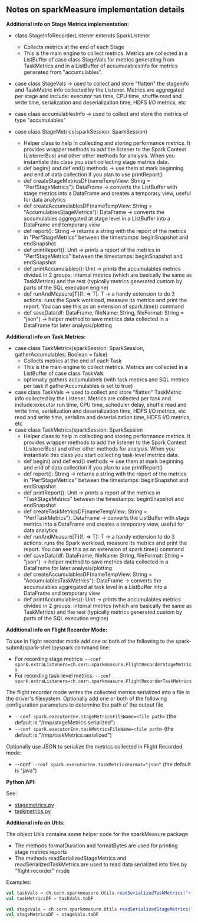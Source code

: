## Notes on sparkMeasure implementation details

**Additional info on Stage Metrics implementation:**

* class StageInfoRecorderListener extends SparkListener
   * Collects metrics at the end of each Stage
   * This is the main engine to collect metrics. Metrics are collected in a ListBuffer of case class StageVals for metrics generating from TaskMetrics and in a ListBuffer of accumulablesInfo
   for metrics generated from "accumulables".
* case class StageVals -> used to collect and store "flatten" the stageinfo and TaskMetric info 
  collected by the Listener. Metrics are aggregated per stage and include: executor run time, 
  CPU time, shuffle read and write time, serialization and deserialization time, HDFS I/O metrics, etc
* case class accumulablesInfo -> used to collect and store the metrics of type "accumulables"

* case class StageMetrics(sparkSession: SparkSession)
   * Helper class to help in collecting and storing performance metrics. It provides wrapper methods to add the listener to
   the Spark Context (ListenerBus) and other other methods for analysis. When you instantiate this class you start collecting 
   stage metrics data.
   * def begin() and def end() methods -> use them at mark beginning and end of data collection if you plan to use printReport()
   * def createStageMetricsDF(nameTempView: String = "PerfStageMetrics"): DataFrame -> converts the ListBuffer with stage 
   metrics into a DataFrame and creates a temporary view, useful for data analytics
   * def createAccumulablesDF(nameTempView: String = "AccumulablesStageMetrics"): DataFrame -> converts the accumulables aggregated
   at stage level in a ListBuffer into a DataFrame and temporary view
   * def report(): String -> returns a string with the report of the metrics in "PerfStageMetrics" between the timestamps: beginSnapshot and
   endSnapshot
   * def printReport(): Unit -> prints a report of the metrics in "PerfStageMetrics" between the timestamps: beginSnapshot and
   endSnapshot
   * def printAccumulables(): Unit -> prints the accumulables metrics divided in 2 groups: internal metrics (which are
   basically the same as TaskMetrics) and the rest (typically metrics generated custom by parts of the SQL execution engine)
   * def runAndMeasure[T](f: => T): T -> a handy extension to do 3 actions: runs the Spark workload, measure its metrics
   and print the report. You can see this as an extension of spark.time() command
   * def saveData(df: DataFrame, fileName: String, fileFormat: String = "json") -> helper method to save metrics data collected 
   in a DataFrame for later analysis/plotting
   
   
**Additional info on Task Metrics:**

* case class TaskMetrics(sparkSession: SparkSession, gatherAccumulables: Boolean = false)
   * Collects metrics at the end of each Task
   * This is the main engine to collect metrics. Metrics are collected in a ListBuffer of case class TaskVals
   * optionally gathers accumulabels (with task metrics and SQL metrics per task if gatherAccumulables is set to true)
* case class TaskVals -> used to collect and store "flatten" TaskMetric info collected by the Listener.
Metrics are collected per task and include:executor run time,  CPU time, scheduler delay, shuffle read and write time, 
serialization and deserialization time, HDFS I/O metrics, etc 
  read and write time, serializa and deserialization time, HDFS I/O metrics, etc
* case class TaskMetrics(sparkSession: SparkSession
   * Helper class to help in collecting and storing performance metrics. It provides wrapper methods to add the listener to
      the Spark Context (ListenerBus) and other other methods for analysis. When you instantiate this class you start collecting 
      task-level metrics data.
   * def begin() and def end() methods -> use them at mark beginning and end of data collection if you plan to use printReport()
   * def report(): String -> returns a string with the report of the metrics in "PerfStageMetrics" between the timestamps: beginSnapshot and
   endSnapshot
   * def printReport(): Unit -> prints a report of the metrics in "TaskStageMetrics" between the timestamps: beginSnapshot and
   endSnapshot
   * def createTaskMetricsDF(nameTempView: String = "PerfTaskMetrics"): DataFrame ->  converts the ListBuffer with stage 
     metrics into a DataFrame and creates a temporary view, useful for data analytics
   * def runAndMeasure[T](f: => T): T -> a handy extension to do 3 actions: runs the Spark workload, measure its metrics
   and print the report. You can see this as an extension of spark.time() command     
   * def saveData(df: DataFrame, fileName: String, fileFormat: String = "json") -> helper method to save metrics data collected 
      in a DataFrame for later analysis/plotting
   * def createAccumulablesDF(nameTempView: String = "AccumulablesTaskMetrics"): DataFrame -> converts the accumulables aggregated
   at task level in a ListBuffer into a DataFrame and temporary view
   * def printAccumulables(): Unit -> prints the accumulables metrics divided in 2 groups: internal metrics (which are
      basically the same as TaskMetrics) and the rest (typically metrics generated custom by parts of the SQL execution engine)


**Additional info on Flight Recorder Mode:**

To use in flight recorder mode add one or both of the following to the spark-submit/spark-shell/pyspark command line:
* For recording stage metrics: <code>--conf spark.extraListeners=ch.cern.sparkmeasure.FlightRecorderStageMetrics</code>
* For recording task-level metrics: <code>--conf spark.extraListeners=ch.cern.sparkmeasure.FlightRecorderTaskMetrics</code>

The flight recorder mode writes the collected metrics serialized into a file in the driver's filesystem. 
Optionally add one or both of the following configuration parameters to determine the path of the output file  
 * `--conf spark.executorEnv.stageMetricsFileName=<file path>` (the default is "/tmp/stageMetrics.serialized")
 * `--conf spark.executorEnv.taskMetricsFileName=<file path>` (the default is "/tmp/taskMetrics.serialized")
 
Optionally use JSON to serialize the metrics collected in Flight Recorded mode:
 * --conf `--conf spark.executorEnv.taskMetricsFormat="json"` (the default is "java")

**Python API:**

See:
 - [stagemetrics.py](python/sparkmeasure/stagemetrics.py)
 - [taskmetrics.py](python/sparkmeasure/taskmetrics.py)
 
**Additional info on Utils:**

The object Utils contains some helper code for the sparkMeasure package
 * The methods formatDuration and formatBytes are used for printing stage metrics reports
 * The methods readSerializedStageMetrics and readSerializedTaskMetrics are used to read data serialized 
 into files by "flight recorder" mode

Examples:
```scala
val taskVals = ch.cern.sparkmeasure.Utils.readSerializedTaskMetrics("<file name>")
val taskMetricsDF = taskVals.toDF

val stageVals = ch.cern.sparkmeasure.Utils.readSerializedStageMetrics("<file name>")
val stageMetricsDF = stageVals.toDF
```
